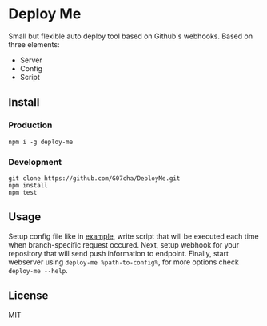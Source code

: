 # Deploy Me

Small but flexible auto deploy tool based on Github's webhooks.
Based on three elements:
- Server
- Config
- Script


## Install

### Production

```
npm i -g deploy-me
```

### Development

```
git clone https://github.com/G07cha/DeployMe.git
npm install
npm test
```

## Usage

Setup config file like in [example](example/config.json), write script that will be executed each time when branch-specific request occured. Next, setup webhook for your repository that will send push information to endpoint. Finally, start webserver using `deploy-me %path-to-config%`, for more options check `deploy-me --help`.

## License

MIT

